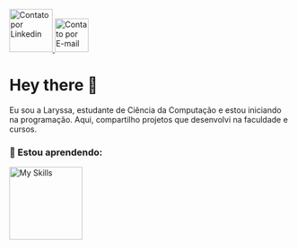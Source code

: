 <p align='left' dir="auto"> 
 <a href="https://www.linkedin.com/in/laryssa-patez-da-silva-6504a0199/">
    <img src="https://img.shields.io/badge/LinkedIn-0077B5?style=for-the-badge&logo=linkedin&logoColor=white" width="77" alt="Contato por Linkedin">
</a
<a href="mailto:seuemail@example.com">
    <img src="https://img.shields.io/badge/Gmail-D14836?style=for-the-badge&logo=gmail&logoColor=white" width="60" alt="Contato por E-mail">
</a>
</p>
<h1> Hey there 👋 </h1>
Eu sou a Laryssa, estudante de Ciência da Computação e estou iniciando na programação. Aqui, compartilho projetos que desenvolvi na faculdade e cursos.

### 🌱 Estou aprendendo:

<a href="https://skillicons.dev">
  <img src="https://skillicons.dev/icons?i=java,mysql,gitlab" width="130" alt="My Skills">
</a>

